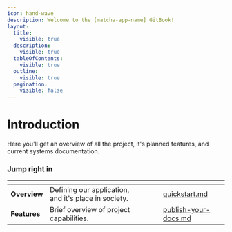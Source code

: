 ```yaml
---
icon: hand-wave
description: Welcome to the [matcha-app-name] GitBook!
layout:
  title:
    visible: true
  description:
    visible: true
  tableOfContents:
    visible: true
  outline:
    visible: true
  pagination:
    visible: false
---
```


# Introduction

Here you'll get an overview of all the project, it's planned features, and current systems documentation.

### Jump right in

<table data-view="cards"><thead><tr><th></th><th></th><th data-hidden data-card-cover data-type="files"></th><th data-hidden></th><th data-hidden data-card-target data-type="content-ref"></th></tr></thead><tbody><tr><td><strong>Overview</strong></td><td>Defining our application, and it's place in society.</td><td></td><td></td><td><a href="quickstart/quickstart.md">quickstart.md</a></td></tr><tr><td><strong>Features</strong></td><td>Brief overview of project capabilities.</td><td></td><td></td><td><a href="quickstart/publish-your-docs.md">publish-your-docs.md</a></td></tr></tbody></table>

